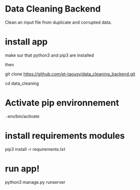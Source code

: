 # Data Cleaning Backend

Clean an input file from duplicate and corrupted data.

# install app

make sur that python3 and pip3 are installed

then

git clone https://github.com/et-taousy/data_cleaning_backend.git

cd data_cleaning

# Activate pip environnement

 . env/bin/activate

# install requirements modules

pip3 install -r requirements.txt


# run app!

python3 manage.py runserver

